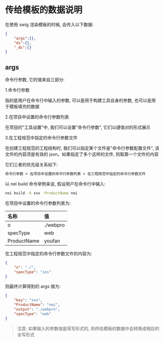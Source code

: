 # 传给模板的数据说明
在使用 swig 渲染模板的时候, 会传入以下数据:

```json
{
    "args":{},
    "ds":{},
    "_ds":{}
}
```

## args
命令行参数, 它的值来自三部分:

1.命令行参数

指的是用户在命令行中输入的参数, 可以是用于构建工具自身的参数, 也可以是用于模板填充的数据

2.在项目中设置的命令行参数列表

在项目的"工具设置"中, 我们可以设置"命令行参数", 它们以键值对的形式展示

3.在工程规范中指定的命令行参数文件

在创建工程规范的工程结构时, 我们可以指定某个文件是"命令行参数配置文件", 该文件的内容须是有效的 json。如果指定了多个这样的文件, 则取第一个文件的内容

它们三者的优先级关系如下:

```html
命令行参数 > 在项目中设置的命令行参数列表 > 在工程规范中指定的命令行参数文件
```

以 nei build 命令举例来说, 假设用户在命令行中输入:

```bash
nei build -k xxx -ProductName nei
```

在项目中设置的命令行参数列表为:

| 名称 | 值 |
| :--- | :--- |
| o | ./webpro  |
| specType | web |
| ProductName | youfan |

在工程规范中指定的命令行参数文件的内容为:

```json
{
    "o": "./",
    "specType": "ios"
}
```

则最终计算得到的 args 值为:

```json
{
    "key": "xxx",
    "ProductName": "nei",
    "output": "./webpro",
    "specType": "web"
}
```

>注意: 如果输入的参数值是简写形式的, 则传给模板的数据中会转换成相应的全写形式